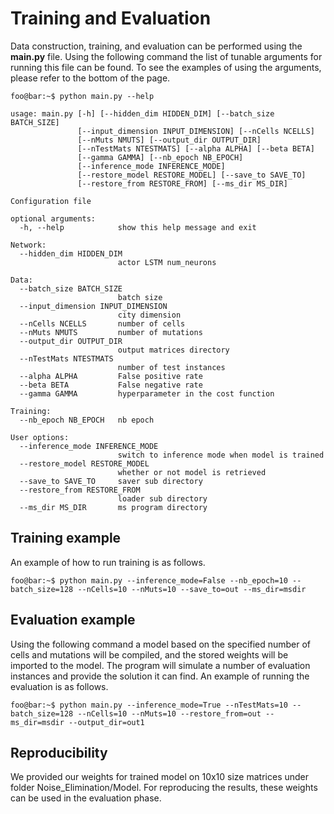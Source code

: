 
# Training and Evaluation
Data construction, training, and evaluation can be performed using the **main.py** file. Using the following command the list of tunable arguments for running this file can be found. To see the examples of using the arguments, please refer to the bottom of the page.

```console
foo@bar:~$ python main.py --help

usage: main.py [-h] [--hidden_dim HIDDEN_DIM] [--batch_size BATCH_SIZE]
               [--input_dimension INPUT_DIMENSION] [--nCells NCELLS]
               [--nMuts NMUTS] [--output_dir OUTPUT_DIR]
               [--nTestMats NTESTMATS] [--alpha ALPHA] [--beta BETA]
               [--gamma GAMMA] [--nb_epoch NB_EPOCH]
               [--inference_mode INFERENCE_MODE]
               [--restore_model RESTORE_MODEL] [--save_to SAVE_TO]
               [--restore_from RESTORE_FROM] [--ms_dir MS_DIR]

Configuration file

optional arguments:
  -h, --help            show this help message and exit

Network:
  --hidden_dim HIDDEN_DIM
                        actor LSTM num_neurons

Data:
  --batch_size BATCH_SIZE
                        batch size
  --input_dimension INPUT_DIMENSION
                        city dimension
  --nCells NCELLS       number of cells
  --nMuts NMUTS         number of mutations
  --output_dir OUTPUT_DIR
                        output matrices directory
  --nTestMats NTESTMATS
                        number of test instances
  --alpha ALPHA         False positive rate
  --beta BETA           False negative rate
  --gamma GAMMA         hyperparameter in the cost function

Training:
  --nb_epoch NB_EPOCH   nb epoch

User options:
  --inference_mode INFERENCE_MODE
                        switch to inference mode when model is trained
  --restore_model RESTORE_MODEL
                        whether or not model is retrieved
  --save_to SAVE_TO     saver sub directory
  --restore_from RESTORE_FROM
                        loader sub directory
  --ms_dir MS_DIR       ms program directory
```

## Training example
An example of how to run training is as follows.
```console
foo@bar:~$ python main.py --inference_mode=False --nb_epoch=10 --batch_size=128 --nCells=10 --nMuts=10 --save_to=out --ms_dir=msdir
```

## Evaluation example
 Using the following command a model based on the specified number of cells and mutations will be compiled, and the stored weights will be imported to the model. The program will simulate a number of evaluation instances and provide the solution it can find. An example of running the evaluation is as follows.

```console
foo@bar:~$ python main.py --inference_mode=True --nTestMats=10 --batch_size=128 --nCells=10 --nMuts=10 --restore_from=out --ms_dir=msdir --output_dir=out1
```
## Reproducibility
We provided our weights for trained model on 10x10 size matrices under folder Noise_Elimination/Model. For reproducing the results, these weights can be used in the evaluation phase.
